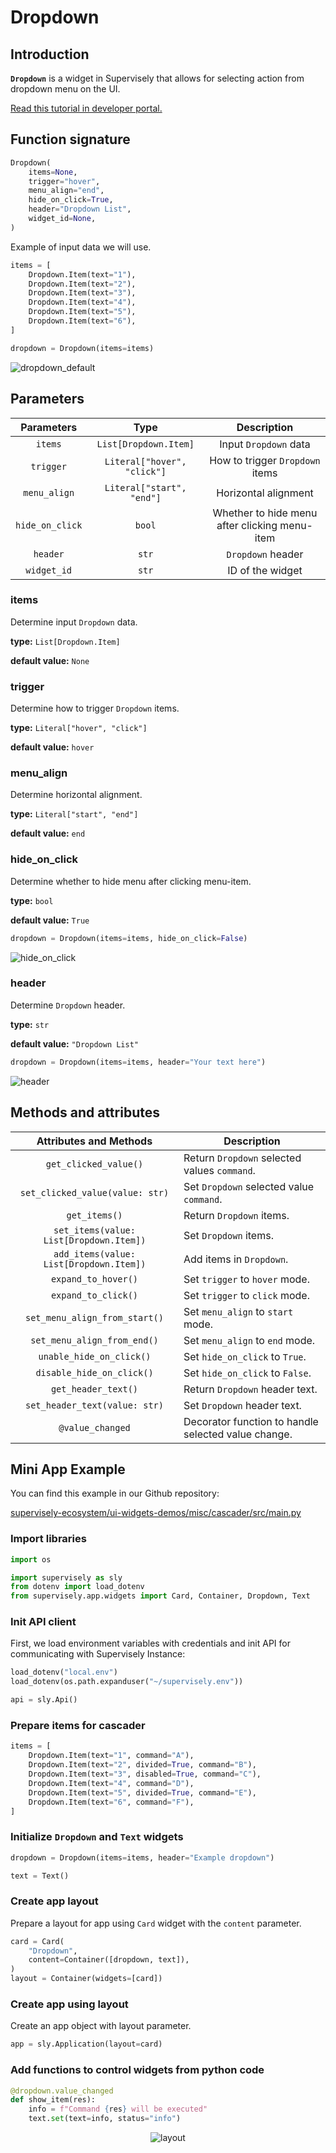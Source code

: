 # Dropdown

## Introduction

**`Dropdown`** is a widget in Supervisely that allows for selecting action from dropdown menu on the UI.

[Read this tutorial in developer portal.](https://developer.supervise.ly/app-development/widgets/charts-and-plots/dropdown)

## Function signature

```python
Dropdown(
    items=None,
    trigger="hover",
    menu_align="end",
    hide_on_click=True,
    header="Dropdown List",
    widget_id=None,
)
```

Example of input data we will use.

```python
items = [
    Dropdown.Item(text="1"),
    Dropdown.Item(text="2"),
    Dropdown.Item(text="3"),
    Dropdown.Item(text="4"),
    Dropdown.Item(text="5"),
    Dropdown.Item(text="6"),
]

dropdown = Dropdown(items=items)
```

![dropdown_default](https://user-images.githubusercontent.com/120389559/227707948-0a29cf46-50f2-4198-8659-2c32892e8e23.gif)

## Parameters

|   Parameters    |            Type             |                  Description                  |
| :-------------: | :-------------------------: | :-------------------------------------------: |
|     `items`     |    `List[Dropdown.Item]`    |             Input `Dropdown` data             |
|    `trigger`    | `Literal["hover", "click"]` |        How to trigger `Dropdown` items        |
|  `menu_align`   |  `Literal["start", "end"]`  |             Horizontal alignment              |
| `hide_on_click` |           `bool`            | Whether to hide menu after clicking menu-item |
|    `header`     |            `str`            |               `Dropdown` header               |
|   `widget_id`   |            `str`            |               ID of the widget                |

### items

Determine input `Dropdown` data.

**type:** `List[Dropdown.Item]`

**default value:** `None`

### trigger

Determine how to trigger `Dropdown` items.

**type:** `Literal["hover", "click"]`

**default value:** `hover`

### menu_align

Determine horizontal alignment.

**type:** `Literal["start", "end"]`

**default value:** `end`

### hide_on_click

Determine whether to hide menu after clicking menu-item.

**type:** `bool`

**default value:** `True`

```python
dropdown = Dropdown(items=items, hide_on_click=False)
```

![hide_on_click](https://user-images.githubusercontent.com/120389559/227708228-465f44a7-8885-45e6-9595-2368fa2f5b97.gif)

### header

Determine `Dropdown` header.

**type:** `str`

**default value:** `"Dropdown List"`

```python
dropdown = Dropdown(items=items, header="Your text here")
```

![header](https://user-images.githubusercontent.com/120389559/227708344-d35ac75e-a732-426a-8fae-53487a114091.png)

## Methods and attributes

|         Attributes and Methods          | Description                                         |
| :-------------------------------------: | --------------------------------------------------- |
|          `get_clicked_value()`          | Return `Dropdown` selected values `command`.        |
|     `set_clicked_value(value: str)`     | Set `Dropdown` selected value `command`.            |
|              `get_items()`              | Return `Dropdown` items.                            |
| `set_items(value: List[Dropdown.Item])` | Set `Dropdown` items.                               |
| `add_items(value: List[Dropdown.Item])` | Add items in `Dropdown`.                            |
|           `expand_to_hover()`           | Set `trigger` to `hover` mode.                      |
|           `expand_to_click()`           | Set `trigger` to `click` mode.                      |
|      `set_menu_align_from_start()`      | Set `menu_align` to `start` mode.                   |
|       `set_menu_align_from_end()`       | Set `menu_align` to `end` mode.                     |
|        `unable_hide_on_click()`         | Set `hide_on_click` to `True`.                      |
|        `disable_hide_on_click()`        | Set `hide_on_click` to `False`.                     |
|           `get_header_text()`           | Return `Dropdown` header text.                      |
|      `set_header_text(value: str)`      | Set `Dropdown` header text.                         |
|            `@value_changed`             | Decorator function to handle selected value change. |

## Mini App Example

You can find this example in our Github repository:

[supervisely-ecosystem/ui-widgets-demos/misc/cascader/src/main.py](https://github.com/supervisely-ecosystem/ui-widgets-demos/blob/master/misc/cascader/src/main.py)

### Import libraries

```python
import os

import supervisely as sly
from dotenv import load_dotenv
from supervisely.app.widgets import Card, Container, Dropdown, Text
```

### Init API client

First, we load environment variables with credentials and init API for communicating with Supervisely Instance:

```python
load_dotenv("local.env")
load_dotenv(os.path.expanduser("~/supervisely.env"))

api = sly.Api()
```

### Prepare items for cascader

```python
items = [
    Dropdown.Item(text="1", command="A"),
    Dropdown.Item(text="2", divided=True, command="B"),
    Dropdown.Item(text="3", disabled=True, command="C"),
    Dropdown.Item(text="4", command="D"),
    Dropdown.Item(text="5", divided=True, command="E"),
    Dropdown.Item(text="6", command="F"),
]
```

### Initialize `Dropdown` and `Text` widgets

```python
dropdown = Dropdown(items=items, header="Example dropdown")

text = Text()
```

### Create app layout

Prepare a layout for app using `Card` widget with the `content` parameter.

```python
card = Card(
    "Dropdown",
    content=Container([dropdown, text]),
)
layout = Container(widgets=[card])
```

### Create app using layout

Create an app object with layout parameter.

```python
app = sly.Application(layout=card)
```

### Add functions to control widgets from python code

```python
@dropdown.value_changed
def show_item(res):
    info = f"Command {res} will be executed"
    text.set(text=info, status="info")
```

<p align="center">
  <img src="https://user-images.githubusercontent.com/120389559/227708677-c79e9c18-3496-484a-a181-a9c53fc5c1a8.gif" alt="layout" />
</p>
